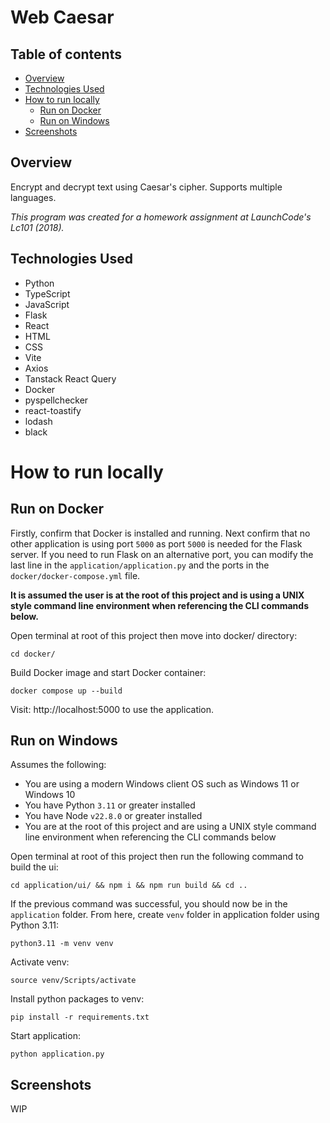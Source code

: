 # Web Caesar

## Table of contents

-   [Overview](#overview)
-   [Technologies Used](#technologies-used)
-   [How to run locally](#how-to-run-locally)
    -   [Run on Docker](#run-on-docker)
    -   [Run on Windows](#run-on-windows)
-   [Screenshots](#screenshots)

## Overview

Encrypt and decrypt text using Caesar's cipher. Supports multiple languages.

_This program was created for a homework assignment at LaunchCode's Lc101 (2018)._

## Technologies Used

-   Python
-   TypeScript
-   JavaScript
-   Flask
-   React
-   HTML
-   CSS
-   Vite
-   Axios
-   Tanstack React Query
-   Docker
-   pyspellchecker
-   react-toastify
-   lodash
-   black

# How to run locally

## Run on Docker

Firstly, confirm that Docker is installed and running. Next confirm that no other application is using port `5000` as port `5000` is needed for the Flask server. If you need to run Flask on an alternative port, you can modify the last line in the `application/application.py` and the ports in the `docker/docker-compose.yml` file.

**It is assumed the user is at the root of this project and is using a UNIX style command line environment when referencing the CLI commands below.**

Open terminal at root of this project then move into docker/ directory:

```
cd docker/
```

Build Docker image and start Docker container:

```
docker compose up --build
```

Visit: http://localhost:5000 to use the application.

## Run on Windows

Assumes the following:

-   You are using a modern Windows client OS such as Windows 11 or Windows 10
-   You have Python `3.11` or greater installed
-   You have Node `v22.8.0` or greater installed
-   You are at the root of this project and are using a UNIX style command line environment when referencing the CLI commands below

Open terminal at root of this project then run the following command to build the ui:

```
cd application/ui/ && npm i && npm run build && cd ..
```

If the previous command was successful, you should now be in the `application` folder. From here, create `venv` folder in application folder using Python 3.11:

```
python3.11 -m venv venv
```

Activate venv:

```
source venv/Scripts/activate
```

Install python packages to venv:

```
pip install -r requirements.txt
```

Start application:

```
python application.py
```

## Screenshots

WIP
